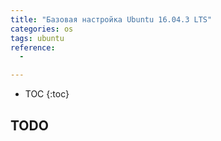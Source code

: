```yaml
---
title: "Базовая настройка Ubuntu 16.04.3 LTS"
categories: os
tags: ubuntu
reference:
  -

---
```


* TOC 
{:toc}

## TODO
